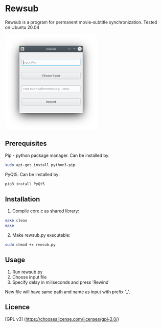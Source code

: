 # Rewsub

Rewsub is a program for permanent movie-subtitle synchronization. Tested on Ubuntu 20.04

<img src="img1.png" width="300"></img>

## Prerequisites

Pip - python package manager. Can be installed by:
```bash
sudo apt-get install python3-pip
```

PyQt5. Can be installed by:
    
```bash
pip3 install PyQt5
```

## Installation

1) Compile core.c as shared library:
  ```bash
  make clean
  make
  ```
2) Make rewsub.py executable:
  ```bash
  sudo chmod +x rewsub.py
  ```

## Usage

1) Run rewsub.py
2) Choose input file
3) Specify delay in miliseconds and press 'Rewind'

New file will have same path and name as input with prefix '_'.


## Licence

[GPL v3] (https://choosealicense.com/licenses/gpl-3.0/)
